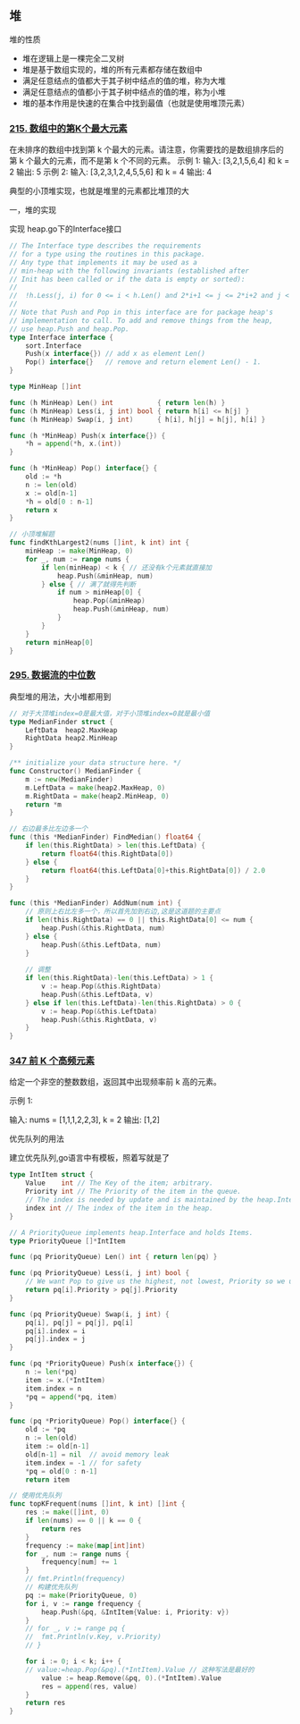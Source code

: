 ## 堆

堆的性质

- 堆在逻辑上是一棵完全二叉树
- 堆是基于数组实现的，堆的所有元素都存储在数组中
- 满足任意结点的值都大于其子树中结点的值的堆，称为大堆
- 满足任意结点的值都小于其子树中结点的值的堆，称为小堆
- 堆的基本作用是快速的在集合中找到最值（也就是使用堆顶元素）

### [215. 数组中的第K个最大元素](https://leetcode-cn.com/problems/kth-largest-element-in-an-array/)

在未排序的数组中找到第 k 个最大的元素。请注意，你需要找的是数组排序后的第 k 个最大的元素，而不是第 k 个不同的元素。
示例 1:
输入: [3,2,1,5,6,4] 和 k = 2
输出: 5
示例 2:
输入: [3,2,3,1,2,4,5,5,6] 和 k = 4
输出: 4

典型的小顶堆实现，也就是堆里的元素都比堆顶的大

一，堆的实现

实现 heap.go下的Interface接口

```go
// The Interface type describes the requirements
// for a type using the routines in this package.
// Any type that implements it may be used as a
// min-heap with the following invariants (established after
// Init has been called or if the data is empty or sorted):
//
//	!h.Less(j, i) for 0 <= i < h.Len() and 2*i+1 <= j <= 2*i+2 and j < h.Len()
//
// Note that Push and Pop in this interface are for package heap's
// implementation to call. To add and remove things from the heap,
// use heap.Push and heap.Pop.
type Interface interface {
	sort.Interface
	Push(x interface{}) // add x as element Len()
	Pop() interface{}   // remove and return element Len() - 1.
}
```



```go
type MinHeap []int

func (h MinHeap) Len() int           { return len(h) }
func (h MinHeap) Less(i, j int) bool { return h[i] <= h[j] }
func (h MinHeap) Swap(i, j int)      { h[i], h[j] = h[j], h[i] }

func (h *MinHeap) Push(x interface{}) {
	*h = append(*h, x.(int))
}

func (h *MinHeap) Pop() interface{} {
	old := *h
	n := len(old)
	x := old[n-1]
	*h = old[0 : n-1]
	return x
}
```

```go
// 小顶堆解题
func findKthLargest2(nums []int, k int) int {
	minHeap := make(MinHeap, 0)
	for _, num := range nums {
		if len(minHeap) < k { // 还没有k个元素就直接加
			heap.Push(&minHeap, num)
		} else { // 满了就得先判断
			if num > minHeap[0] {
				heap.Pop(&minHeap)
				heap.Push(&minHeap, num)
			}
		}
	}
	return minHeap[0]
}
```



### [295. 数据流的中位数](https://leetcode-cn.com/problems/find-median-from-data-stream/)

典型堆的用法，大小堆都用到

```go
// 对于大顶堆index=0是最大值，对于小顶堆index=0就是最小值
type MedianFinder struct {
	LeftData  heap2.MaxHeap
	RightData heap2.MinHeap
}

/** initialize your data structure here. */
func Constructor() MedianFinder {
	m := new(MedianFinder)
	m.LeftData = make(heap2.MaxHeap, 0)
	m.RightData = make(heap2.MinHeap, 0)
	return *m
}

// 右边最多比左边多一个
func (this *MedianFinder) FindMedian() float64 {
	if len(this.RightData) > len(this.LeftData) {
		return float64(this.RightData[0])
	} else {
		return float64(this.LeftData[0]+this.RightData[0]) / 2.0
	}
}

func (this *MedianFinder) AddNum(num int) {
	// 原则上右比左多一个，所以首先加到右边,这是这道题的主要点
	if len(this.RightData) == 0 || this.RightData[0] <= num {
		heap.Push(&this.RightData, num)
	} else {
		heap.Push(&this.LeftData, num)
	}
	
	// 调整
	if len(this.RightData)-len(this.LeftData) > 1 {
		v := heap.Pop(&this.RightData)
		heap.Push(&this.LeftData, v)
	} else if len(this.LeftData)-len(this.RightData) > 0 {
		v := heap.Pop(&this.LeftData)
		heap.Push(&this.RightData, v)
	}
}
```



### [ 347 前 K 个高频元素](https://leetcode-cn.com/problems/top-k-frequent-elements/)

给定一个非空的整数数组，返回其中出现频率前 k 高的元素。

示例 1:

输入: nums = [1,1,1,2,2,3], k = 2
输出: [1,2]

优先队列的用法

建立优先队列,go语言中有模板，照着写就是了

```go
type IntItem struct {
	Value    int // The Key of the item; arbitrary.
	Priority int // The Priority of the item in the queue.
	// The index is needed by update and is maintained by the heap.Interface methods.
	index int // The index of the item in the heap.
}

// A PriorityQueue implements heap.Interface and holds Items.
type PriorityQueue []*IntItem

func (pq PriorityQueue) Len() int { return len(pq) }

func (pq PriorityQueue) Less(i, j int) bool {
	// We want Pop to give us the highest, not lowest, Priority so we use greater than here.
	return pq[i].Priority > pq[j].Priority
}

func (pq PriorityQueue) Swap(i, j int) {
	pq[i], pq[j] = pq[j], pq[i]
	pq[i].index = i
	pq[j].index = j
}

func (pq *PriorityQueue) Push(x interface{}) {
	n := len(*pq)
	item := x.(*IntItem)
	item.index = n
	*pq = append(*pq, item)
}

func (pq *PriorityQueue) Pop() interface{} {
	old := *pq
	n := len(old)
	item := old[n-1]
	old[n-1] = nil  // avoid memory leak
	item.index = -1 // for safety
	*pq = old[0 : n-1]
	return item

```

```go
// 使用优先队列
func topKFrequent(nums []int, k int) []int {
	res := make([]int, 0)
	if len(nums) == 0 || k == 0 {
		return res
	}
	frequency := make(map[int]int)
	for _, num := range nums {
		frequency[num] += 1
	}
	// fmt.Println(frequency)
	// 构建优先队列
	pq := make(PriorityQueue, 0)
	for i, v := range frequency {
		heap.Push(&pq, &IntItem{Value: i, Priority: v})
	}
	// for _, v := range pq {
	//	fmt.Println(v.Key, v.Priority)
	// }

	for i := 0; i < k; i++ {
    // value:=heap.Pop(&pq).(*IntItem).Value // 这种写法是最好的
		value := heap.Remove(&pq, 0).(*IntItem).Value
		res = append(res, value)
	}
	return res
}
```



